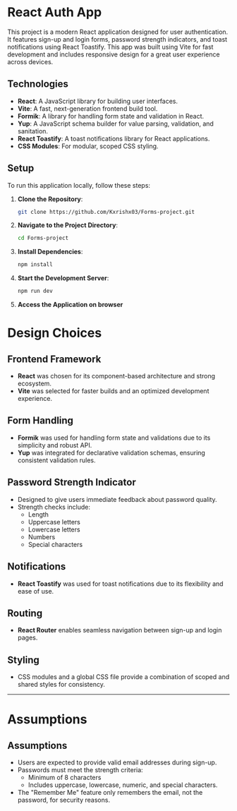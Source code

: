 # React Auth App

This project is a modern React application designed for user authentication. It features sign-up and login forms, password strength indicators, and toast notifications using React Toastify. This app was built using Vite for fast development and includes responsive design for a great user experience across devices.

## Technologies

- **React**: A JavaScript library for building user interfaces.
- **Vite**: A fast, next-generation frontend build tool.
- **Formik**: A library for handling form state and validation in React.
- **Yup**: A JavaScript schema builder for value parsing, validation, and sanitation.
- **React Toastify**: A toast notifications library for React applications.
- **CSS Modules**: For modular, scoped CSS styling.

## Setup

To run this application locally, follow these steps:

1. **Clone the Repository**:
   ```bash
   git clone https://github.com/Kxrishx03/Forms-project.git
   ```
2. **Navigate to the Project Directory**:
   ```bash
   cd Forms-project
   ```
3. **Install Dependencies**:
   ```bash
   npm install
   ```
4. **Start the Development Server**:
   ```bash
   npm run dev
   ```
5. **Access the Application on browser**

# Design Choices

## Frontend Framework
- **React** was chosen for its component-based architecture and strong ecosystem.
- **Vite** was selected for faster builds and an optimized development experience.

## Form Handling
- **Formik** was used for handling form state and validations due to its simplicity and robust API.
- **Yup** was integrated for declarative validation schemas, ensuring consistent validation rules.

## Password Strength Indicator
- Designed to give users immediate feedback about password quality.
- Strength checks include:
  - Length
  - Uppercase letters
  - Lowercase letters
  - Numbers
  - Special characters

## Notifications
- **React Toastify** was used for toast notifications due to its flexibility and ease of use.

## Routing
- **React Router** enables seamless navigation between sign-up and login pages.

## Styling
- CSS modules and a global CSS file provide a combination of scoped and shared styles for consistency.

---

# Assumptions 

## Assumptions
- Users are expected to provide valid email addresses during sign-up.
- Passwords must meet the strength criteria:
  - Minimum of 8 characters
  - Includes uppercase, lowercase, numeric, and special characters.
- The "Remember Me" feature only remembers the email, not the password, for security reasons.



   
